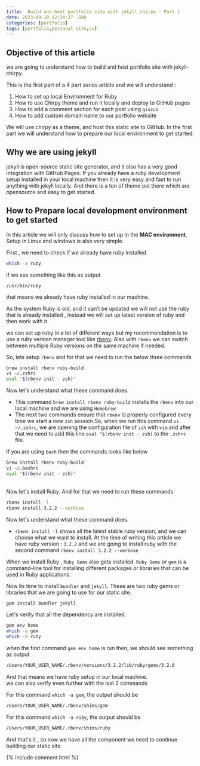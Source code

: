 ```yaml
---
title:  Build and host portfolio site with jekyll chirpy - Part 1
date: 2023-09-18 12:34:27 -500
categories: [portfolio]
tags: [portfolio,personal site,cv]
---
```


## Objective of this article
we are going to understand how to build and host portfolio site with jekyll-chirpy.
<br>

This is the first part of a 4 part series article and we will understand :

1. How to set up local Environment for Ruby 
2. How to use Chirpy theme and run it locally and deploy to GitHub pages
3. How to add a comment section for each post using `giscus`
4. How to add custom domain name to our portfolio website

We will use chirpy as a theme, and host this static site to GitHub. In the first part we will understand how to prepare our local environment to get started.


## Why we are using jekyll
jekyll is open-source static site generator, and it also has a very good integration with GitHub Pages. If you already have a ruby development setup installed in your local machine then it is very easy and fast to run anything with jekyll locally. And there is a ton of theme out there which are opensource and easy to get started.


## How to Prepare local development environment to get started
In this article we will only discuss how to set up in the **MAC environment**. Setup in Linux and windows is also very simple. 

First , we need to check if we already have ruby installed
```bash
which -a ruby
```
if we see something like this as output 
```text
/usr/bin/ruby
```
that means we already have ruby installed in our machine.

As the system Ruby is old, and it can’t be updated we will not use the ruby that is already installed , instead we will set up latest version of ruby and then work with it.


we can set up ruby in a lot of different ways but my recommendation is to use a ruby version manager tool like [rbenv](https://github.com/rbenv/rbenv). Also with `rbenv` we can switch between multiple Ruby versions on the same machine if needed.

So, lets setup `rbenv` and for that we need to run the below three commands

```bash
brew install rbenv ruby-build
vi ~/.zshrc 
eval "$(rbenv init - zsh)"
```
Now let's understand what these command does. <br>
- This command `brew install rbenv ruby-build` installs the `rbenv` into our local machine and we are using `Homebrew`
- The next two commands ensure that `rbenv` is properly configured every time we start a new `zsh` session.So, when we run this command `vi ~/.zshrc`, we are opening the configuration file of `zsh` with `vim` and after that we need to add this line `eval "$(rbenv init - zsh)` to the `.zshrc` file.

If you are using `bash` then the commands looks like below
```bash
brew install rbenv ruby-build
vi ~/.bashrc
eval "$(rbenv init - zsh)"
```
<br>
Now let's install Ruby. And for that we need to run these commands

```bash
rbenv install -l
rbenv install 3.2.2 --verbose
```
Now let's understand what these command does. <br>
- `rbenv install -l` shows all the latest stable ruby version, and we can choose what we want to install. At the time of writing this article we have ruby version : `3.2.2` and we are going to install ruby with the second command `rbenv install 3.2.2 --verbose`

When we install Ruby , `Ruby Gems` also gets installed. `Ruby Gems` or `gem` is a command-line tool for installing different packages or libraries that can be used in Ruby applications.
<br>

Now its time to install `bundler` and `jekyll`. These are two ruby gems or libraries that we are going to use for our static site.

```bash
gem install bundler jekyll
```

Let's verify that all the dependency are installed.
```bash
gem env home
which -a gem
which -a ruby
```
when the first command `gem env home` is run then, we should see something as output
```bash
/Users/YOUR_USER_NAME/.rbenv/versions/3.2.2/lib/ruby/gems/3.2.0
```

And that means we have ruby setup in our local machine.
<br>
we can also verify even further with the last 2 commands

For this command `which -a gem`, the output should be

```bash
/Users/YOUR_USER_NAME/.rbenv/shims/gem
```

For this command `which -a ruby`, the output should be

```bash
/Users/YOUR_USER_NAME/.rbenv/shims/ruby
```



And that's it , so now we have all the component we need to continue building our static site.

{% include comment.html %}
